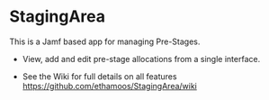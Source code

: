 # StagingArea
 This is a Jamf based app for managing Pre-Stages. 
 
 * View, add and edit pre-stage allocations from a single interface.

 * See the Wiki for full details on all features
https://github.com/ethamoos/StagingArea/wiki


